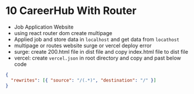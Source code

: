# 10 CareerHub With Router

- Job Application Website
- using react router dom create multipage
- Applied job and store data in `localhost` and get data from `locathost`
- multipage or routes website surge or vercel deploy error
- surge:
  create 200.html file in dist file and copy index.html file to dist file
- vercel:
  create `vercel.json` in root directory and copy and past below code

```json
{
  "rewrites": [{ "source": "/(.*)", "destination": "/" }]
}
```
